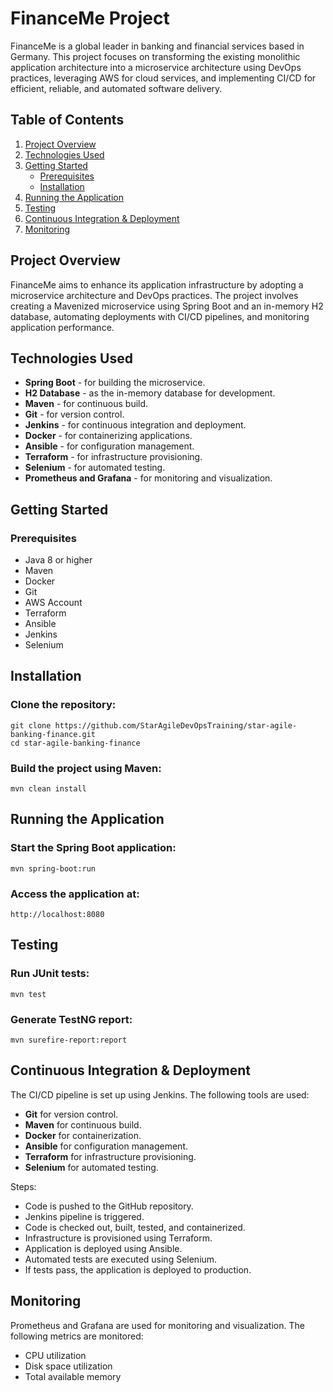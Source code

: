 # FinanceMe Project
FinanceMe is a global leader in banking and financial services based in Germany. This project focuses on transforming the existing monolithic application architecture into a microservice architecture using DevOps practices, leveraging AWS for cloud services, and implementing CI/CD for efficient, reliable, and automated software delivery.

## Table of Contents
1. [Project Overview](#project-overview)
2. [Technologies Used](#technologies-used)
3. [Getting Started](#getting-started)
    - [Prerequisites](#prerequisites)
    - [Installation](#installation)
4. [Running the Application](#running-the-application)
5. [Testing](#testing)
6. [Continuous Integration & Deployment](#continuous-integration--deployment)
7. [Monitoring](#monitoring)


## Project Overview
FinanceMe aims to enhance its application infrastructure by adopting a microservice architecture and DevOps practices. The project involves creating a Mavenized microservice using Spring Boot and an in-memory H2 database, automating deployments with CI/CD pipelines, and monitoring application performance.

## Technologies Used
* **Spring Boot** - for building the microservice.
* **H2 Database** - as the in-memory database for development.
* **Maven** - for continuous build.
* **Git** - for version control.
* **Jenkins** - for continuous integration and deployment.
* **Docker** - for containerizing applications.
* **Ansible** - for configuration management.
* **Terraform** - for infrastructure provisioning.
* **Selenium** - for automated testing.
* **Prometheus and Grafana** - for monitoring and visualization.


## Getting Started
### Prerequisites
* Java 8 or higher
* Maven
* Docker
* Git
* AWS Account
* Terraform
* Ansible
* Jenkins
* Selenium

## Installation

 ### Clone the repository:
```
git clone https://github.com/StarAgileDevOpsTraining/star-agile-banking-finance.git
cd star-agile-banking-finance
```
### Build the project using Maven:
   ```
   mvn clean install
```


## Running the Application

 ### Start the Spring Boot application:
  ```
mvn spring-boot:run
```
 ### Access the application at:
```
http://localhost:8080
```


## Testing
 ### Run JUnit tests:
```
mvn test
```
 ### Generate TestNG report:
```
mvn surefire-report:report

```

## Continuous Integration & Deployment
The CI/CD pipeline is set up using Jenkins. The following tools are used:

* **Git** for version control.
* **Maven** for continuous build.
* **Docker** for containerization.
* **Ansible** for configuration management.
* **Terraform** for infrastructure provisioning.
* **Selenium** for automated testing.

Steps:

- Code is pushed to the GitHub repository.
- Jenkins pipeline is triggered.
- Code is checked out, built, tested, and containerized.
- Infrastructure is provisioned using Terraform.
- Application is deployed using Ansible.
- Automated tests are executed using Selenium.
- If tests pass, the application is deployed to production.


## Monitoring
Prometheus and Grafana are used for monitoring and visualization. The following metrics are monitored:

* CPU utilization
* Disk space utilization
* Total available memory

